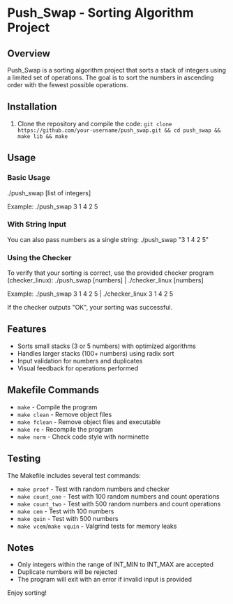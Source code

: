 # Push_Swap - Sorting Algorithm Project

## Overview
Push_Swap is a sorting algorithm project that sorts a stack of integers using a limited set of operations. The goal is to sort the numbers in ascending order with the fewest possible operations.

## Installation
1. Clone the repository and compile the code:
```git clone https://github.com/your-username/push_swap.git && cd push_swap && make lib && make```

## Usage
### Basic Usage
./push_swap [list of integers]

Example:
./push_swap 3 1 4 2 5

### With String Input
You can also pass numbers as a single string:
./push_swap "3 1 4 2 5"

### Using the Checker
To verify that your sorting is correct, use the provided checker program (checker_linux):
./push_swap [numbers] | ./checker_linux [numbers]

Example:
./push_swap 3 1 4 2 5 | ./checker_linux 3 1 4 2 5

If the checker outputs "OK", your sorting was successful.

## Features
- Sorts small stacks (3 or 5 numbers) with optimized algorithms
- Handles larger stacks (100+ numbers) using radix sort
- Input validation for numbers and duplicates
- Visual feedback for operations performed

## Makefile Commands
- `make` - Compile the program
- `make clean` - Remove object files
- `make fclean` - Remove object files and executable
- `make re` - Recompile the program
- `make norm` - Check code style with norminette

## Testing
The Makefile includes several test commands:
- `make proof` - Test with random numbers and checker
- `make count_one` - Test with 100 random numbers and count operations
- `make count_two` - Test with 500 random numbers and count operations
- `make cem` - Test with 100 numbers
- `make quin` - Test with 500 numbers
- `make vcem`/`make vquin` - Valgrind tests for memory leaks

## Notes
- Only integers within the range of INT_MIN to INT_MAX are accepted
- Duplicate numbers will be rejected
- The program will exit with an error if invalid input is provided

Enjoy sorting!
